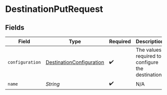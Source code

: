 # DestinationPutRequest


## Fields

| Field                                                                       | Type                                                                        | Required                                                                    | Description                                                                 | Example                                                                     |
| --------------------------------------------------------------------------- | --------------------------------------------------------------------------- | --------------------------------------------------------------------------- | --------------------------------------------------------------------------- | --------------------------------------------------------------------------- |
| `configuration`                                                             | [DestinationConfiguration](../../models/shared/DestinationConfiguration.md) | :heavy_check_mark:                                                          | The values required to configure the destination.                           | {<br/>"user": "charles"<br/>}                                               |
| `name`                                                                      | *String*                                                                    | :heavy_check_mark:                                                          | N/A                                                                         |                                                                             |